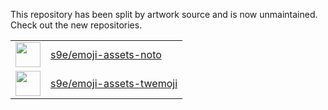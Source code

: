 This repository has been split by artwork source and is now unmaintained. Check out the new repositories.

<table>
	<tr>
		<td><img width="40" height="40" src="https://cdn.jsdelivr.net/gh/s9e/emoji-assets-noto/dist/svgz/1f642.svgz"></td>
		<td><a href="https://github.com/s9e/emoji-assets-noto/">s9e/emoji-assets-noto</a></td>
	</tr>
	<tr>
		<td><img width="40" height="40" src="https://cdn.jsdelivr.net/gh/s9e/emoji-assets-twemoji/dist/svgz/1f642.svgz"></td>
		<td><a href="https://github.com/s9e/emoji-assets-twemoji/">s9e/emoji-assets-twemoji</a></td>
	</tr>
</table>
